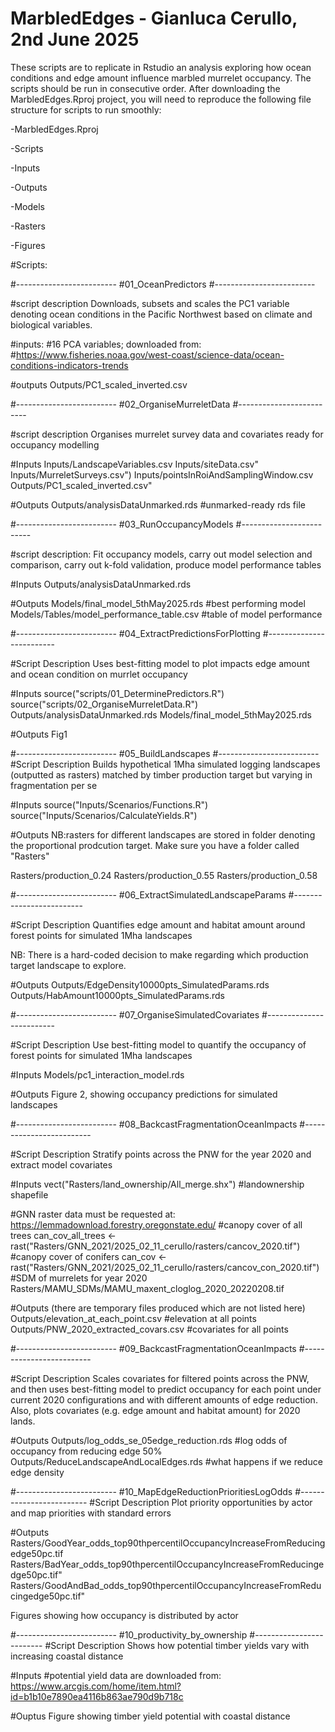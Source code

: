 # MarbledEdges - Gianluca Cerullo, 2nd June 2025

These scripts are to replicate in Rstudio an analysis exploring how ocean conditions and edge amount influence marbled murrelet occupancy. The scripts should be run in consecutive order. After downloading the MarbledEdges.Rproj project, you will need to reproduce the following file structure for scripts to run smoothly:

-MarbledEdges.Rproj

-Scripts

-Inputs

-Outputs

-Models

-Rasters

-Figures

#Scripts: 

#-------------------------
#01_OceanPredictors
#-------------------------

#script description 
Downloads, subsets and scales the PC1 variable denoting ocean conditions in 
the Pacific Northwest based on climate and biological variables. 

#inputs: 
#16 PCA variables; downloaded from: 
#https://www.fisheries.noaa.gov/west-coast/science-data/ocean-conditions-indicators-trends

#outputs
Outputs/PC1_scaled_inverted.csv

#-------------------------
#02_OrganiseMurreletData
#-------------------------

#script description 
Organises murrelet survey data and covariates ready for occupancy modelling

#Inputs
Inputs/LandscapeVariables.csv
Inputs/siteData.csv"
Inputs/MurreletSurveys.csv")
Inputs/pointsInRoiAndSamplingWindow.csv
Outputs/PC1_scaled_inverted.csv" 

#Outputs
Outputs/analysisDataUnmarked.rds #unmarked-ready rds file

#-------------------------
#03_RunOccupancyModels
#-------------------------

#script description: 
Fit occupancy models, carry out model selection and comparison, carry out k-fold validation, 
produce model performance tables

#Inputs
Outputs/analysisDataUnmarked.rds

#Outputs
Models/final_model_5thMay2025.rds #best performing model
Models/Tables/model_performance_table.csv #table of model performance

#-------------------------
#04_ExtractPredictionsForPlotting
#-------------------------

#Script Description
Uses best-fitting model to plot impacts edge amount and ocean condition on murrlet occupancy

#Inputs 
source("scripts/01_DeterminePredictors.R")
source("scripts/02_OrganiseMurreletData.R")
Outputs/analysisDataUnmarked.rds
Models/final_model_5thMay2025.rds

#Outputs
Fig1

#-------------------------
#05_BuildLandscapes
#-------------------------
#Script Description 
Builds hypothetical 1Mha simulated logging landscapes (outputted as rasters) matched by timber production target but varying in fragmentation per se

#Inputs
source("Inputs/Scenarios/Functions.R")
source("Inputs/Scenarios/CalculateYields.R")

#Outputs 
NB:rasters for different landscapes are stored in folder denoting the proportional
prodcution target. Make sure you have a folder called "Rasters"

Rasters/production_0.24
Rasters/production_0.55
Rasters/production_0.58

#-------------------------
#06_ExtractSimulatedLandscapeParams
#-------------------------

#Script Description 
Quantifies edge amount and habitat amount around forest points for simulated 1Mha landscapes

NB: There is a hard-coded decision to make regarding which production target landscape to explore. 

#Outputs
Outputs/EdgeDensity10000pts_SimulatedParams.rds
Outputs/HabAmount10000pts_SimulatedParams.rds

#-------------------------
#07_OrganiseSimulatedCovariates
#-------------------------

#Script Description 
Use best-fitting model to quantify the occupancy of forest points for simulated 1Mha landscapes

#Inputs
Models/pc1_interaction_model.rds

#Outputs
Figure 2, showing occupancy predictions for simulated landscapes

#-------------------------
#08_BackcastFragmentationOceanImpacts
#-------------------------

#Script Description 
Stratify points across the PNW for the year 2020 and extract model covariates 

#Inputs
vect("Rasters/land_ownership/All_merge.shx") #landownership shapefile

#GNN raster data must be requested at: https://lemmadownload.forestry.oregonstate.edu/
#canopy cover of all trees
can_cov_all_trees <- rast("Rasters/GNN_2021/2025_02_11_cerullo/rasters/cancov_2020.tif")
#canopy cover of conifers
can_cov <- rast("Rasters/GNN_2021/2025_02_11_cerullo/rasters/cancov_con_2020.tif")
#SDM of murrelets for year 2020
Rasters/MAMU_SDMs/MAMU_maxent_cloglog_2020_20220208.tif

#Outputs (there are temporary files produced which are not listed here)
Outputs/elevation_at_each_point.csv #elevation at all points
Outputs/PNW_2020_extracted_covars.csv #covariates for all points


#-------------------------
#09_BackcastFragmentationOceanImpacts
#-------------------------

#Script Description 
Scales covariates for filtered points across the PNW, and then uses best-fitting model
to predict occupancy for each point under current 2020 configurations and with different amounts of edge reduction. Also, plots covariates (e.g. edge amount and habitat amount) for 2020 lands.

#Outputs
Outputs/log_odds_se_05edge_reduction.rds #log odds of occupancy from reducing edge 50%
Outputs/ReduceLandscapeAndLocalEdges.rds #what happens if we reduce edge density

#-------------------------
#10_MapEdgeReductionPrioritiesLogOdds
#-------------------------
#Script Description 
Plot priority opportunities by actor and map priorities with standard errors 

#Outputs
Rasters/GoodYear_odds_top90thpercentilOccupancyIncreaseFromReducingedge50pc.tif
Rasters/BadYear_odds_top90thpercentilOccupancyIncreaseFromReducingedge50pc.tif"
Rasters/GoodAndBad_odds_top90thpercentilOccupancyIncreaseFromReducingedge50pc.tif"

Figures showing how occupancy is distributed by actor  


#-------------------------
#10_productivity_by_ownership
#-------------------------
#Script Description 
Shows how potential timber yields vary with increasing coastal distance  

#Inputs
#potential yield data are downloaded from: https://www.arcgis.com/home/item.html?id=b1b10e7890ea4116b863ae790d9b718c

#Ouptus
Figure showing timber yield potential with coastal distance


